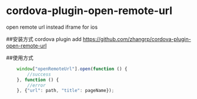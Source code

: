 # cordova-plugin-open-remote-url
open remote url instead iframe for ios

##安装方式
cordova plugin add https://github.com/zhangrp/cordova-plugin-open-remote-url


##使用方式
```javascript
    window["openRemoteUrl"].open(function () {
        //success
    }, function () {
        //error
    }, {"url": path, "title": pageName});

```

